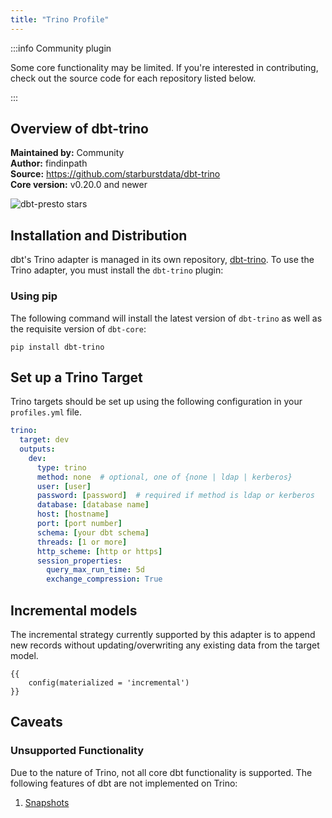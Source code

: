 ```yaml
---
title: "Trino Profile"
---
```


:::info Community plugin

Some core functionality may be limited. If you're interested in contributing, check out the source code for each repository listed below.

:::

## Overview of dbt-trino
**Maintained by:** Community    
**Author:** findinpath    
**Source:** https://github.com/starburstdata/dbt-trino    
**Core version:** v0.20.0 and newer     

![dbt-presto stars](https://img.shields.io/github/stars/findinpath/dbt-trino?style=for-the-badge)

## Installation and Distribution

dbt's Trino adapter is managed in its own repository, [dbt-trino](https://github.com/starburstdata/dbt-trino). To use the Trino adapter, you must install the `dbt-trino` plugin:

### Using pip
The following command will install the latest version of `dbt-trino` as well as the requisite version of `dbt-core`:

```
pip install dbt-trino
```


## Set up a Trino Target

Trino targets should be set up using the following configuration in your `profiles.yml` file.

<File name='~/.dbt/profiles.yml'>

```yaml
trino:
  target: dev
  outputs:
    dev:
      type: trino
      method: none  # optional, one of {none | ldap | kerberos}
      user: [user]
      password: [password]  # required if method is ldap or kerberos
      database: [database name]
      host: [hostname]
      port: [port number]
      schema: [your dbt schema]
      threads: [1 or more]
      http_scheme: [http or https]
      session_properties:
        query_max_run_time: 5d
        exchange_compression: True
```

</File>

## Incremental models

The incremental strategy currently supported by this adapter is to append new records without updating/overwriting any existing data from the target model.

```
{{
    config(materialized = 'incremental')
}}
```

## Caveats

### Unsupported Functionality

Due to the nature of Trino, not all core dbt functionality is supported. The following features of dbt are not implemented on Trino:

1. [Snapshots](snapshots)

